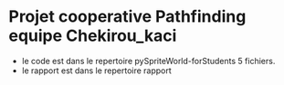 # Projet cooperative Pathfinding equipe Chekirou_kaci
- le code est dans le repertoire pySpriteWorld-forStudents 5 fichiers. 
- le rapport est dans le repertoire rapport
